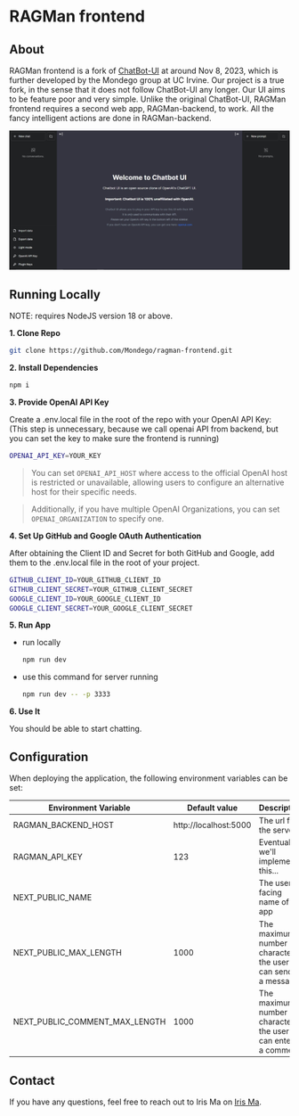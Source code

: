 # RAGMan frontend

## About

RAGMan frontend is a fork of [ChatBot-UI](https://github.com/mckaywrigley/chatbot-ui) at around Nov 8, 2023, which is further developed by the Mondego group at UC Irvine. Our project is a true fork, in the sense that it does not follow ChatBot-UI any longer. Our UI aims to be feature poor and very simple. Unlike the original ChatBot-UI, RAGMan frontend requires a second web app, RAGMan-backend, to work. All the fancy intelligent actions are done in RAGMan-backend.

![RAGMan frontend](./public/screenshots/screenshot-0402023.jpg)


## Running Locally

NOTE: requires NodeJS version 18 or above.

**1. Clone Repo**

```bash
git clone https://github.com/Mondego/ragman-frontend.git
```

**2. Install Dependencies**

```bash
npm i
```

**3. Provide OpenAI API Key**

Create a .env.local file in the root of the repo with your OpenAI API Key: (This step is unnecessary, because we call openai API from backend, but you can set the key to make sure the frontend is running)

```bash
OPENAI_API_KEY=YOUR_KEY
```

> You can set `OPENAI_API_HOST` where access to the official OpenAI host is restricted or unavailable, allowing users to configure an alternative host for their specific needs.

> Additionally, if you have multiple OpenAI Organizations, you can set `OPENAI_ORGANIZATION` to specify one.


**4. Set Up GitHub and Google OAuth Authentication**

After obtaining the Client ID and Secret for both GitHub and Google, add them to the .env.local file in the root of your project.

```bash
GITHUB_CLIENT_ID=YOUR_GITHUB_CLIENT_ID
GITHUB_CLIENT_SECRET=YOUR_GITHUB_CLIENT_SECRET
GOOGLE_CLIENT_ID=YOUR_GOOGLE_CLIENT_ID
GOOGLE_CLIENT_SECRET=YOUR_GOOGLE_CLIENT_SECRET
```

**5. Run App**

* run locally
    ```bash
    npm run dev
    ```

* use this command for server running
    ```bash
    npm run dev -- -p 3333
    ```


**6. Use It**

You should be able to start chatting.

## Configuration

When deploying the application, the following environment variables can be set:

| Environment Variable              | Default value                  | Description                                                                                                                               |
| --------------------------------- | ------------------------------ | ----------------------------------------------------------------------------------------------------------------------------------------- |
| RAGMAN_BACKEND_HOST               |   http://localhost:5000        | The url for the server                                             |
| RAGMAN_API_KEY                    |   123                          | Eventually, we'll implement this...                                |
| NEXT_PUBLIC_NAME                  |                                | The user-facing name of the app                                    |
| NEXT_PUBLIC_MAX_LENGTH            |   1000                         | The maximum number of characters the user can send in a message                                |
| NEXT_PUBLIC_COMMENT_MAX_LENGTH            |   1000                         | The maximum number of characters the user can enter in a comment                                |


## Contact

If you have any questions, feel free to reach out to Iris Ma on [Iris Ma](mailto:huaiyaom@uci.edu).


